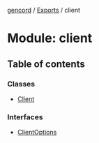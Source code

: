 [gencord](../README.md) / [Exports](../modules.md) / client

# Module: client

## Table of contents

### Classes

- [Client](../classes/client.client-1.md)

### Interfaces

- [ClientOptions](../interfaces/client.clientoptions.md)

